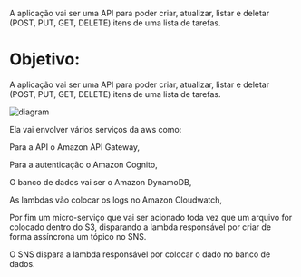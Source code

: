 A aplicação vai ser uma API para poder criar, atualizar, listar e deletar (POST, PUT, GET, DELETE) itens de uma lista de tarefas.

# Objetivo:

A aplicação vai ser uma API para poder criar, atualizar, listar e deletar (POST, PUT, GET, DELETE) itens de uma lista de tarefas.

![diagram](https://user-images.githubusercontent.com/73920079/204959857-08c7beb1-caac-4bb9-a968-3296c3025d78.png)

Ela vai envolver vários serviços da aws como:

Para a API o Amazon API Gateway,

Para a autenticação o Amazon Cognito,

O banco de dados vai ser o Amazon DynamoDB,

As lambdas vão colocar os logs no Amazon Cloudwatch,

Por fim um micro-serviço que vai ser acionado toda vez que um arquivo for colocado dentro do S3, disparando a lambda responsável por criar de forma assíncrona um tópico no SNS.

O SNS dispara a lambda responsável por colocar o dado no banco de dados.
